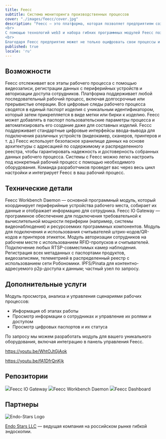 ```yaml
---
title: Feecc
subtitle: Система мониторинга производственных процессов
cover: "./images/feecc/cover.jpg" 
description: "Feecc — это платформа, которая позволяет предприятиям создавать и настраивать собственные системы контроля качества продуктов или услуг в соответствии со своими потребностями.
<br>
С помощью технологий web3 и набора гибких программных модулей Feecc позволяет проводить аудит доступа сотрудников к рабочему месту и извлекать все данные о рабочих процессах. Информация хранится в неизменном и безопасном хранилище с простым доступом для отдела контроля качества.
<br>
Благодаря Feecc предприятие может не только оцифровать свои процессы и избавиться от надоедливой бюрократии и судебных исков, но и привлечь внимание новых потребителей к продукту, повысив доверие к нему."
published: true
locale: 'ru'
---
```


## Возможности 

<ma-section title="Четкая связь сотрудника с продуктом">
Feecc отслеживает все этапы рабочего процесса с помощью видеозаписи, регистрации данных с периферийных устройств и авторизации доступа сотрудников. Платформа поддерживает любой последовательный рабочий процесс, включая долгосрочные или прерывистые операции.
</ma-section>

<ma-section title="Цифровой паспорт продукта">
Все цифровые следы рабочего процесса сводятся в единый паспорт изделия с уникальным идентификатором, который затем прикрепляется в виде метки или бирки к изделию. Feecc может добавлять в паспорт пользовательские параметры процесса и автоматизировать его создание даже для составных изделий.
</ma-section>

<ma-section title="Различные периферийные устройства">
Feccc поддерживает стандартные цифровые интерфейсы ввода-вывода для подключения различных устройств (видеокамер, сканеров, принтеров и т. д.)
</ma-section>

<ma-section title="Защищено распределенными технологиями">
Feecc использует безопасное хранилище данных на основе архитектуры с адресацией по содержимому и распределенного реестра, чтобы гарантировать надежность и достоверность собранных данных рабочего процесса.
</ma-section>

<ma-section title="Гибкость и поддержка разработчиков">
Системы с Feecc можно легко настроить под конкретный рабочий процесс с помощью необходимого оборудования. Команда разработчиков проведет вас через весь цикл настройки и интегрирует Feecc в ваш рабочий процесс.
</ma-section>

## Технические детали

<g-image src="./images/feecc/cover.jpg"/>

<ma-section title="Программное обеспечение рабочего места сотрудника">
Feecc Workbench Daemon — основной программный модуль, который координирует периферийные устройства рабочего места, собирает их данные и отображает информацию для сотрудника.
</ma-section>

<ma-section title="Производительный шлюз">
Feecc IO Gateway — программное обеспечение для подключения требовательной к вычислительной мощности периферии (например, системы видеонаблюдения) и ресурсоемких программных компонентов.
</ma-section>

<ma-section title="Поддержка маркировки продуктов">
Модуль для подключения и использования считывателей штрих-кодов/QR-кодов и принтеров этикеток.
</ma-section>

<ma-section title="Система авторизации сотрудников">
Модуль авторизации сотрудников на рабочем месте с использованием RFID-пропусков и считывателей.
</ma-section>

<ma-section title="Служба видеонаблюдения">
Подключение любых RTSP-совместимых камер наблюдения.
</ma-section>

<ma-section title="Защищенное ведение журнала процессов">
Регистрация всех метаданных с паспортами продуктов, видеозаписями, телеметрией в распределенный реестр с использованием сети Робономики.
</ma-section>

<ma-section title="Хранилище данных">
IPFS/Pinata для контентно-адресуемого p2p-доступа к данным; частный узел по запросу.
</ma-section>

## Дополнительные услуги

<ma-section title="Панель управления Feecc">
Модуль просмотра, анализа и управления сценариями рабочих процессов:

* Информация об этапах работы
* Просмотр информации о сотрудниках и управление их ролями и доступом
* Просмотр цифровых паспортов и их статуса

</ma-section>

<ma-section title="Поддержка нестандартного оборудования">
По запросу мы можем разработать модуль для вашего уникального оборудования, включая интеграцию в панель управления Feecc.
</ma-section>

https://youtu.be/WhtOJtGjAok

https://youtu.be/fA1DfrQnKjk

## Репозитории

<ma-line>
    <ma-button href="https://github.com/Multi-Agent-io/feecc-io-gateway"><img src="./images/shared/GitHub.png"/><span>Feecc IO Gateway</span></ma-button>
    <ma-button href="https://github.com/Multi-Agent-io/feecc-workbench-daemon"><img src="./images/shared/GitHub.png"/><span>Feecc Workbench Daemon</span></ma-button>
    <ma-button href="https://github.com/Multi-Agent-io/feecc-analytics-backend"><img src="./images/shared/GitHub.png"/><span>Feecc Dashboard</span></ma-button>
</ma-line>

## Партнеры 

<ma-line>

![Endo-Stars Logo](./images/feecc/endostars.png)

[Endo Stars LLC](http://endo-stars.ru/en/) — ведущая компания на российском рынке гибкой эндоскопии. 

</ma-line>


